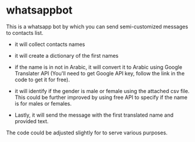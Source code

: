 # whatsappbot

This is a whatsapp bot by which you can send semi-customized messages to contacts list. 

* it will collect contacts names

* it will create a dictionary of the first names

* if the name is in not in Arabic, it will convert it to Arabic using Google Translater API (You'll need to get Google API key, follow the link in the code to get it for free). 

* it will identify if the gender is male or female using the attached csv file. This could be further improved by using free API to specify if the name is for males or females.

* Lastly, it will send the message with the first translated name and provided text.


The code could be adjusted slightly for to serve various purposes.
